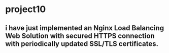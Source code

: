# project10
## i have just implemented an Nginx Load Balancing Web Solution with secured HTTPS connection with periodically updated SSL/TLS certificates.

